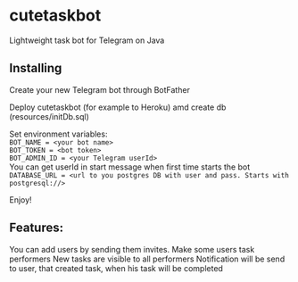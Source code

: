 # cutetaskbot
Lightweight task bot for Telegram on Java

## Installing
Create your new Telegram bot through BotFather

Deploy cutetaskbot (for example to Heroku) amd create db (resources/initDb.sql)

Set environment variables:  
`BOT_NAME = <your bot name>`  
`BOT_TOKEN = <bot token>`  
`BOT_ADMIN_ID = <your Telegram userId>`   
You can get userId in start message when first time starts the bot 
`DATABASE_URL = <url to you postgres DB with user and pass. Starts with postgresql://>`  

Enjoy!

## Features:
You can add users by sending them invites.
Make some users task performers
New tasks are visible to all performers
Notification will be send to user, that created task, when his task will be completed
